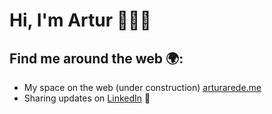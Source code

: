 # Hi, I'm Artur 👋:raising_hand_man:

## Find me around the web 🌍:
- My space on the web (under construction) [arturarede.me](https://www.arturarede.me/) 
- Sharing updates on [LinkedIn](https://www.linkedin.com/in/arturarede/) 💼

